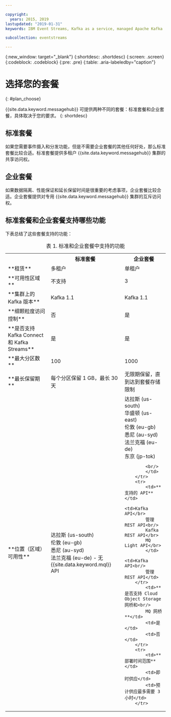 ```yaml
---

copyright:
  years: 2015, 2019
lastupdated: "2019-01-31"
keywords: IBM Event Streams, Kafka as a service, managed Apache Kafka

subcollection: eventstreams

---
```


{:new_window: target="_blank"}
{:shortdesc: .shortdesc}
{:screen: .screen}
{:codeblock: .codeblock}
{:pre: .pre}
{:table: .aria-labeledby="caption"}

# 选择您的套餐 
{: #plan_choose}

{{site.data.keyword.messagehub}} 可提供两种不同的套餐：标准套餐和企业套餐，具体取决于您的要求。
{: shortdesc}

## 标准套餐

如果您需要事件摄入和分发功能，但是不需要企业套餐的其他任何好处，那么标准套餐比较合适。标准套餐提供多租户 {{site.data.keyword.messagehub}} 集群的共享访问权。

## 企业套餐 

如果数据隔离、性能保证和延长保留时间是很重要的考虑事项，企业套餐比较合适。企业套餐提供对专用 {{site.data.keyword.messagehub}} 集群的互斥访问权。

## 标准套餐和企业套餐支持哪些功能

下表总结了这些套餐支持的功能：

<table>
    <caption>表 1. 标准和企业套餐中支持的功能</caption>
      <tr>
	        <th></th>
		    <th>标准套餐</th>
		    <th>企业套餐</th>
        </tr>
		<tr>
			<td>**租赁**</td>
			<td>多租户</td>
			<td>单租户</td>
		</tr>
        <tr>
			<td>**可用性区域**</td>
			<td>不支持</td>
			<td>3</td>
		</tr>
	  		<tr>
			<td>**集群上的 Kafka 版本**</td>
			<td>Kafka 1.1</td>
			<td>Kafka 1.1</td>
		</tr>
		<tr>
			<td>**细颗粒度访问控制**</td>
			<td>否</td>
			<td>是</td>
		</tr>
		<tr>
			<td>**是否支持 Kafka Connect 和 Kafka Streams**</td>
			<td>是</td>
			<td>是</td>
		</tr>
		<tr>
			<td>**最大分区数**</td>
			<td>100</td>
			<td>1000</td>
		</tr>
		<tr>
			<td>**最长保留期**</td>
			<td>每个分区保留 1 GB，最长 30 天</td>
			<td>无限期保留，直到达到套餐存储限制</td>
		</tr>
		<tr>
			<td>**位置（区域）可用性**</td>
			<td>达拉斯 (us-south)</br>
			伦敦 (eu-gb)</br>
			悉尼 (au-syd)</br>
			法兰克福 (eu-de) - 无 {{site.data.keyword.mql}} API </td>
			<td>达拉斯 (us-south)</br>
			华盛顿 (us-east)<br/>
			伦敦 (eu-gb)<br/>
			悉尼 (au-syd)</br>
			法兰克福 (eu-de)<br/>
			东京 (jp-tok)<br/>

			<br/>
			</td>
		</tr>
		<tr>
     	    <td>**支持的 API**</td>
			<td>Kafka API</br>
			管理 REST API<br/>
			Kafka REST API</br>
			MQ Light API</br>
		    </td>
			<td>Kafka API<br/>
			管理 REST API</td>
		</tr>
			<td>**是否支持 Cloud Object Storage 网桥和<br/>
			MQ 网桥**</td>
			<td>是</td>
			<td>否</td>
		</tr>
		<tr>
			<td>**部署时间范围**</td>
			<td>即时供应</td>
			<td>预计供应最多需要 3 小时</td>
		</tr>

</table>


<!--
## {{site.data.keyword.Bluemix_notm}} Public environment
{: notoc}

{{site.data.keyword.Bluemix_notm}} Public provides an
economical public cloud service where you pay for what you use and share infrastructure with
others.

In {{site.data.keyword.Bluemix_notm}} Public, the cost of
{{site.data.keyword.messagehub}} is determined by two factors: the
number of partitions that you use and the number of messages that you send and receive. There is no
charge for message data while it is retained on the topics, but the data that each partition retains
is capped at 1 GB.

For more information, see [{{site.data.keyword.Bluemix_notm}} Public ![External link icon](../../icons/launch-glyph.svg "External link icon")](https://www.ibm.com/cloud-computing/bluemix/public){:new_window}.
-->


